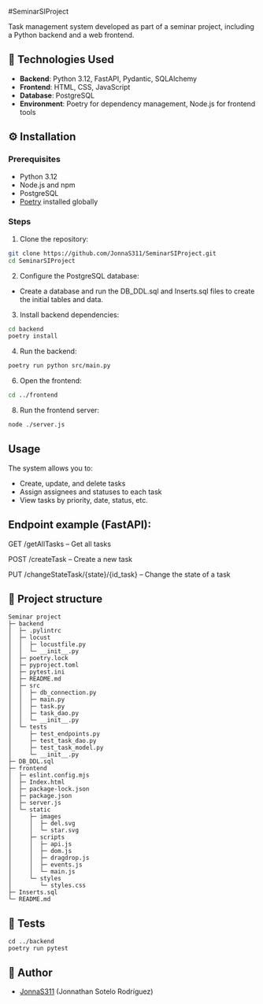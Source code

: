 #SeminarSIProject

Task management system developed as part of a seminar project, including a Python backend and a web frontend.

## 🚀 Technologies Used

- **Backend**: Python 3.12, FastAPI, Pydantic, SQLAlchemy
- **Frontend**: HTML, CSS, JavaScript
- **Database**: PostgreSQL
- **Environment**: Poetry for dependency management, Node.js for frontend tools

## ⚙️ Installation

### Prerequisites

- Python 3.12
- Node.js and npm
- PostgreSQL
- [Poetry](https://python-poetry.org/docs/#installation) installed globally

### Steps

1. Clone the repository:

```bash
git clone https://github.com/JonnaS311/SeminarSIProject.git
cd SeminarSIProject
```

2. Configure the PostgreSQL database:

- Create a database and run the DB_DDL.sql and Inserts.sql files to create the initial tables and data.

3. Install backend dependencies:

```bash
cd backend
poetry install
```
4. Run the backend:

```bash
poetry run python src/main.py
```

6. Open the frontend:
```bash
cd ../frontend
```

8. Run the frontend server:
```bash
node ./server.js
```
## Usage
The system allows you to:
- Create, update, and delete tasks
- Assign assignees and statuses to each task
- View tasks by priority, date, status, etc.

## Endpoint example (FastAPI):
GET /getAllTasks – Get all tasks

POST /createTask – Create a new task

PUT /changeStateTask/{state}/{id_task} – Change the state of a task

## 📁 Project structure

```nginx
Seminar project
├─ backend
│  ├─ .pylintrc
│  ├─ locust
│  │  ├─ locustfile.py
│  │  └─ __init__.py
│  ├─ poetry.lock
│  ├─ pyproject.toml
│  ├─ pytest.ini
│  ├─ README.md
│  ├─ src
│  │  ├─ db_connection.py
│  │  ├─ main.py
│  │  ├─ task.py
│  │  ├─ task_dao.py
│  │  └─ __init__.py
│  └─ tests
│     ├─ test_endpoints.py
│     ├─ test_task_dao.py
│     ├─ test_task_model.py
│     └─ __init__.py
├─ DB_DDL.sql
├─ frontend
│  ├─ eslint.config.mjs
│  ├─ Index.html
│  ├─ package-lock.json
│  ├─ package.json
│  ├─ server.js
│  └─ static
│     ├─ images
│     │  ├─ del.svg
│     │  └─ star.svg
│     ├─ scripts
│     │  ├─ api.js
│     │  ├─ dom.js
│     │  ├─ dragdrop.js
│     │  ├─ events.js
│     │  └─ main.js
│     └─ styles
│        └─ styles.css
├─ Inserts.sql
└─ README.md

```

## 🧪 Tests

```nginx
cd ../backend
poetry run pytest
```

## 👨 Author
- [JonnaS311](https://github.com/JonnaS311) (Jonnathan Sotelo Rodríguez)
